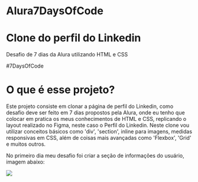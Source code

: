 # Alura7DaysOfCode
# Clone do perfil do Linkedin

Desafio de 7 dias da Alura utilizando HTML e CSS

#7DaysOfCode
# O que é esse projeto?
Este projeto consiste em clonar a página de perfil do Linkedin, como desafio deve ser feito em 7 dias propostos pela Alura, onde eu tenho que colocar em pratica os meus conhecimentos de HTML e CSS, replicando o layout realizado no Figma, neste caso o Perfil do Linkedin.
Neste clone vou utilizar conceitos básicos como 'div', 'section', inline para imagens, medidas responsivas em CSS, além de coisas mais avançadas como 'Flexbox', 'Grid' e muitos outros.

No primeiro dia meu desafio foi criar a seção de informações do usuário, imagem abaixo:

![](#)
